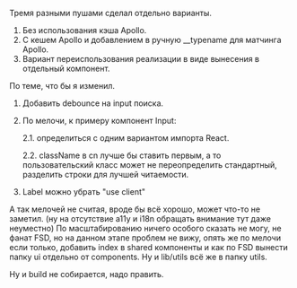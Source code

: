 Тремя разными пушами сделал отдельно варианты.

1. Без использования кэша Apollo.
2. С кешем Apollo и добавлением в ручную \_\_typename для матчинга Apollo.
3. Вариант переиспользования реализации в виде вынесения в отдельный компонент.

По теме, что бы я изменил.

1. Добавить debounce на input поиска.
2. По мелочи, к примеру компонент Input:

   2.1. определиться с одним вариантом импорта React.

   2.2. className в cn лучше бы ставить первым, а то пользовательский класс может не переопределить стандартный, разделить строки для лучшей читаемости.

3. Label можно убрать "use client"

А так мелочей не считая, вроде бы всё хорошо, может что-то не заметил. (ну на отсутствие a11y и i18n обращать внимание тут даже неуместно)
По масштабированию ничего особого сказать не могу, не фанат FSD, но на данном этапе проблем не вижу, опять же по мелочи если только, добавить index в shared компоненты и как по FSD вынести папку ui отдельно от components. Ну и lib/utils всё же в папку utils.

Ну и build не собирается, надо править.
